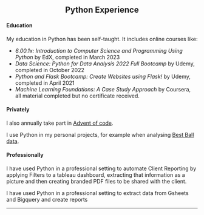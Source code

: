 <h2 style="text-align: center;" id="python">Python Experience</h2>


#### Education

My education in Python has been self-taught. It includes online courses like:

- *6.00.1x: Introduction to Computer Science and Programming Using Python* by EdX, completed in March 2023
- *Data Science: Python for Data Analysis 2022 Full Bootcamp* by Udemy, completed in October 2022
- *Python and Flask Bootcamp: Create Websites using Flask!* by Udemy, completed in April 2021
- *Machine Learning Foundations: A Case Study Approach* by Coursera, all material completed but no certificate received.

#### Privately

I also annually take part in [Advent of code](https://adventofcode.com/about).

I use Python in my personal projects, for example when analysing [Best Ball data](https://github.com/fantasydatapros/best-ball-data-bowl).

#### Professionally

I have used Python in a professional setting to automate Client Reporting by applying Filters to a tableau dashboard, extracting that information as a picture and then creating branded PDF files to be shared with the client. 

I have used Python in a professional setting to extract data from Gsheets and Bigquery and create reports 

----------------------------------------------------------------------------------------------------

